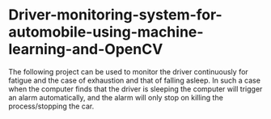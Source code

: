 # Driver-monitoring-system-for-automobile-using-machine-learning-and-OpenCV
The following project can be used to monitor the driver continuously for fatigue and the case of exhaustion and that of falling asleep. In such a case when the computer finds that the driver is sleeping the computer will trigger an alarm automatically, and the alarm will only stop on killing the process/stopping the car.
